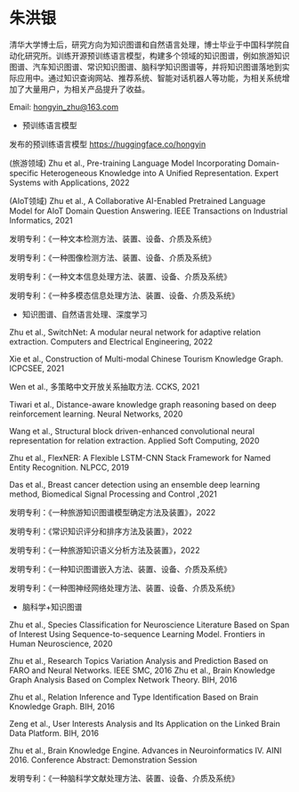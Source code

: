 # 朱洪银

清华大学博士后，研究方向为知识图谱和自然语言处理，博士毕业于中国科学院自动化研究所。训练开源预训练语言模型，构建多个领域的知识图谱，例如旅游知识图谱、汽车知识图谱、常识知识图谱、脑科学知识图谱等，并将知识图谱落地到实际应用中。通过知识查询网站、推荐系统、智能对话机器人等功能，为相关系统增加了大量用户，为相关产品提升了收益。

Email: hongyin_zhu@163.com

* 预训练语言模型

发布的预训练语言模型 https://huggingface.co/hongyin

(旅游领域) Zhu et al., Pre-training Language Model Incorporating Domain-specific Heterogeneous Knowledge into A Unified Representation. Expert Systems with Applications, 2022

(AIoT领域) Zhu et al., A Collaborative AI-Enabled Pretrained Language Model for AIoT Domain Question Answering. IEEE Transactions on Industrial Informatics, 2021

发明专利：《一种文本检测方法、装置、设备、介质及系统》

发明专利：《一种图像检测方法、装置、设备、介质及系统》

发明专利：《一种文本信息处理方法、装置、设备、介质及系统》

发明专利：《一种多模态信息处理方法、装置、设备、介质及系统》



* 知识图谱、自然语言处理、深度学习

Zhu et al., SwitchNet: A modular neural network for adaptive relation extraction. Computers and Electrical Engineering, 2022

Xie et al., Construction of Multi-modal Chinese Tourism Knowledge Graph. ICPCSEE, 2021

Wen et al., 多策略中文开放关系抽取方法. CCKS, 2021

Tiwari et al., Distance-aware knowledge graph reasoning based on deep reinforcement learning. Neural Networks, 2020

Wang et al., Structural block driven-enhanced convolutional neural representation for relation extraction. Applied Soft Computing, 2020

Zhu et al., FlexNER: A Flexible LSTM-CNN Stack Framework for Named Entity Recognition. NLPCC, 2019

Das et al., Breast cancer detection using an ensemble deep learning method, Biomedical Signal Processing and Control ,2021

发明专利：《一种旅游知识图谱模型确定方法及装置》，2022

发明专利：《常识知识评分和排序方法及装置》，2022

发明专利：《一种旅游知识语义分析方法及装置》，2022

发明专利：《一种知识图谱嵌入方法、装置、设备、介质及系统》

发明专利：《一种图神经网络处理方法、装置、设备、介质及系统》


* 脑科学+知识图谱

Zhu et al., Species Classification for Neuroscience Literature Based on Span of Interest Using Sequence-to-sequence Learning Model. Frontiers in Human Neuroscience, 2020 

Zhu et al., Research Topics Variation Analysis and Prediction Based on FARO and Neural Networks. IEEE SMC, 2016
Zhu et al., Brain Knowledge Graph Analysis Based on Complex Network Theory. BIH, 2016

Zhu et al., Relation Inference and Type Identification Based on Brain Knowledge Graph. BIH, 2016

Zeng et al., User Interests Analysis and Its Application on the Linked Brain Data Platform. BIH, 2016

Zhu et al., Brain Knowledge Engine. Advances in Neuroinformatics IV. AINI 2016. Conference Abstract: Demonstration Session

发明专利：《一种脑科学文献处理方法、装置、设备、介质及系统》